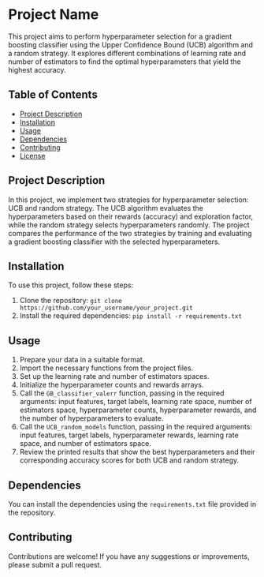 # Project Name

This project aims to perform hyperparameter selection for a gradient boosting classifier using the Upper Confidence Bound (UCB) algorithm and a random strategy. It explores different combinations of learning rate and number of estimators to find the optimal hyperparameters that yield the highest accuracy.

## Table of Contents

- [Project Description](#project-description)
- [Installation](#installation)
- [Usage](#usage)
- [Dependencies](#dependencies)
- [Contributing](#contributing)
- [License](#license)

## Project Description

In this project, we implement two strategies for hyperparameter selection: UCB and random strategy. The UCB algorithm evaluates the hyperparameters based on their rewards (accuracy) and exploration factor, while the random strategy selects hyperparameters randomly. The project compares the performance of the two strategies by training and evaluating a gradient boosting classifier with the selected hyperparameters.

## Installation

To use this project, follow these steps:

1. Clone the repository: `git clone https://github.com/your_username/your_project.git`
2. Install the required dependencies: `pip install -r requirements.txt`

## Usage

1. Prepare your data in a suitable format.
2. Import the necessary functions from the project files.
3. Set up the learning rate and number of estimators spaces.
4. Initialize the hyperparameter counts and rewards arrays.
5. Call the `GB_classifier_valerr` function, passing in the required arguments: input features, target labels, learning rate space, number of estimators space, hyperparameter counts, hyperparameter rewards, and the number of hyperparameters to evaluate.
6. Call the `UCB_random_models` function, passing in the required arguments: input features, target labels, hyperparameter rewards, learning rate space, and number of estimators space.
7. Review the printed results that show the best hyperparameters and their corresponding accuracy scores for both UCB and random strategy.

## Dependencies

You can install the dependencies using the `requirements.txt` file provided in the repository.

## Contributing

Contributions are welcome! If you have any suggestions or improvements, please submit a pull request.

